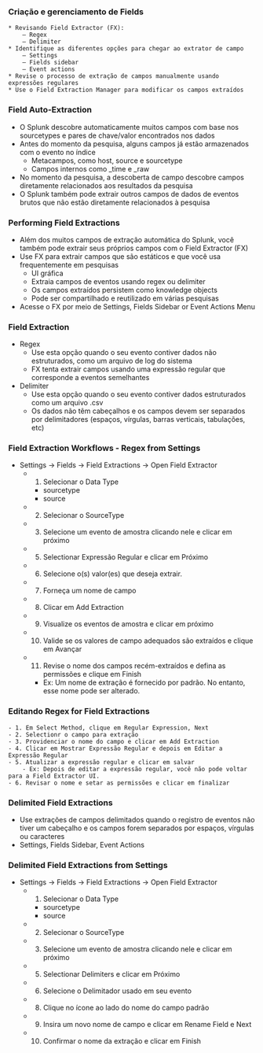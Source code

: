 
### Criação e gerenciamento de Fields
    * Revisando Field Extractor (FX):
        – Regex
        – Delimiter
    * Identifique as diferentes opções para chegar ao extrator de campo
        – Settings
        – Fields sidebar
        – Event actions
    * Revise o processo de extração de campos manualmente usando expressões regulares
    * Use o Field Extraction Manager para modificar os campos extraídos


### Field Auto-Extraction
* O Splunk descobre automaticamente muitos campos com base nos sourcetypes e pares de chave/valor encontrados nos dados
* Antes do momento da pesquisa, alguns campos já estão armazenados com o evento no índice
    - Metacampos, como host, source e sourcetype
    - Campos internos como _time e _raw
* No momento da pesquisa, a descoberta de campo descobre campos diretamente relacionados aos resultados da pesquisa
* O Splunk também pode extrair outros campos de dados de eventos brutos que não estão diretamente relacionados à pesquisa


### Performing Field Extractions
* Além dos muitos campos de extração automática do Splunk, você também pode extrair seus próprios campos com o Field Extractor (FX)
* Use FX para extrair campos que são estáticos e que você usa frequentemente em pesquisas
    - UI gráfica
    - Extraia campos de eventos usando regex ou delimiter
    - Os campos extraídos persistem como knowledge objects
    - Pode ser compartilhado e reutilizado em várias pesquisas
* Acesse o FX por meio de Settings, Fields Sidebar or Event Actions Menu

### Field Extraction
* Regex
    - Use esta opção quando o seu evento contiver dados não estruturados, como um arquivo de log do sistema
    - FX tenta extrair campos usando uma expressão regular que corresponde a eventos semelhantes
* Delimiter
    - Use esta opção quando o seu evento contiver dados estruturados como um arquivo .csv
    - Os dados não têm cabeçalhos e os campos devem ser separados por delimitadores (espaços, vírgulas, barras verticais, tabulações, etc)

### Field Extraction Workflows - Regex from Settings
* Settings -> Fields -> Field Extractions -> Open Field Extractor
    - 1. Selecionar o Data Type
        - sourcetype
        - source
    - 2. Selecionar o SourceType
    - 3. Selecione um evento de amostra clicando nele e clicar em próximo
    - 5. Selectionar Expressão Regular e clicar em Próximo
    - 6. Selecione o(s) valor(es) que deseja extrair.
    - 7. Forneça um nome de campo
    - 8. Clicar em Add Extraction
    - 9. Visualize os eventos de amostra e clicar em próximo
    - 10. Valide se os valores de campo adequados são extraídos e clique em Avançar
    - 11. Revise o nome dos campos recém-extraídos e defina as permissões e clique em Finish
        - Ex: Um nome de extração é fornecido por padrão. No entanto, esse nome pode ser alterado.

### Editando Regex for Field Extractions
    - 1. Em Select Method, clique em Regular Expression, Next
    - 2. Selectionr o campo para extração
    - 3. Providenciar o nome do campo e clicar em Add Extraction
    - 4. Clicar em Mostrar Expressão Regular e depois em Editar a Expressão Regular
    - 5. Atualizar a expressão regular e clicar em salvar
        - Ex: Depois de editar a expressão regular, você não pode voltar para a Field Extractor UI.
    - 6. Revisar o nome e setar as permissões e clicar em finalizar

### Delimited Field Extractions
* Use extrações de campos delimitados quando o registro de eventos não tiver um cabeçalho e os campos forem separados por espaços, vírgulas ou caracteres
* Settings, Fields Sidebar, Event Actions

### Delimited Field Extractions from Settings
* Settings -> Fields -> Field Extractions -> Open Field Extractor
    - 1. Selecionar o Data Type
        - sourcetype
        - source
    - 2. Selecionar o SourceType
    - 3. Selecione um evento de amostra clicando nele e clicar em próximo
    - 5. Selectionar Delimiters e clicar em Próximo
    - 6. Selecione o Delimitador usado em seu evento
    - 8. Clique no ícone ao lado do nome do campo padrão
    - 9. Insira um novo nome de campo e clicar em Rename Field e Next
    - 10. Confirmar o nome da extração e clicar em Finish